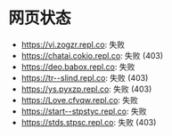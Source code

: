 # 网页状态
- https://vi.zogzr.repl.co: 失败
- https://chatai.cokio.repl.co: 失败 (403)
- https://deo.babox.repl.co: 失败
- https://tr--slind.repl.co: 失败 (403)
- https://ys.pyxzp.repl.co: 失败 (403)
- https://Love.cfvqw.repl.co: 失败
- https://start--stpstyc.repl.co: 失败
- https://stds.stpsc.repl.co: 失败 (403)
